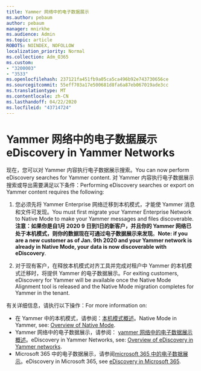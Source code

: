 ```yaml
---
title: Yammer 网络中的电子数据展示
ms.author: pebaum
author: pebaum
manager: mnirkhe
ms.audience: Admin
ms.topic: article
ROBOTS: NOINDEX, NOFOLLOW
localization_priority: Normal
ms.collection: Adm_O365
ms.custom:
- "3200003"
- "3533"
ms.openlocfilehash: 237121fa451fb9a05ca5ca496b92e743730656ce
ms.sourcegitcommit: 55eff703a17e500681d8fa6a87eb067019ade3cc
ms.translationtype: MT
ms.contentlocale: zh-CN
ms.lasthandoff: 04/22/2020
ms.locfileid: "43714724"
---
```

# <a name="ediscovery-in-yammer-networks"></a><span data-ttu-id="54921-102">Yammer 网络中的电子数据展示</span><span class="sxs-lookup"><span data-stu-id="54921-102">eDiscovery in Yammer Networks</span></span>

<span data-ttu-id="54921-103">现在，您可以对 Yammer 内容执行电子数据展示搜索。</span><span class="sxs-lookup"><span data-stu-id="54921-103">You can now perform eDiscovery searches for Yammer content.</span></span>  <span data-ttu-id="54921-104">对 Yammer 内容执行电子数据展示搜索或导出需要满足以下条件：</span><span class="sxs-lookup"><span data-stu-id="54921-104">Performing eDiscovery searches or export on Yammer content requires the following:</span></span>

1. <span data-ttu-id="54921-105">您必须先将 Yammer Enterprise 网络迁移到本机模式，才能使 Yammer 消息和文件可发现。</span><span class="sxs-lookup"><span data-stu-id="54921-105">You must first migrate your Yammer Enterprise Network to Native Mode to make your Yammer messages and files discoverable.</span></span> <span data-ttu-id="54921-106">**注意：如果你是自1月 2020 9 日到1日的新客户，并且你的 Yammer 网络已处于本机模式，则你的数据现在可通过电子数据展示来发现**。</span><span class="sxs-lookup"><span data-stu-id="54921-106">**Note: if you are a new customer as of Jan. 9th 2020 and your Yammer network is already in Native Mode, your data is now discoverable with eDiscovery**.</span></span>

2. <span data-ttu-id="54921-107">对于现有客户，在释放本机模式对齐工具并完成对租户中 Yammer 的本机模式迁移时，将提供 Yammer 的电子数据展示。</span><span class="sxs-lookup"><span data-stu-id="54921-107">For exiting customers, eDiscovery for Yammer will be available once the Native Mode Alignment tool is released and the Native Mode migration completes for Yammer in the tenant.</span></span>

<span data-ttu-id="54921-108">有关详细信息，请执行以下操作：</span><span class="sxs-lookup"><span data-stu-id="54921-108">For more information on:</span></span>

- <span data-ttu-id="54921-109">在 Yammer 中的本机模式，请参阅：[本机模式概述](https://docs.microsoft.com/yammer/configure-your-yammer-network/overview-native-mode)。</span><span class="sxs-lookup"><span data-stu-id="54921-109">Native Mode in Yammer, see: [Overview of Native Mode](https://docs.microsoft.com/yammer/configure-your-yammer-network/overview-native-mode).</span></span>
- <span data-ttu-id="54921-110">Yammer 网络中的电子数据展示，请参阅： [yammer 网络中的电子数据展示概述](https://docs.microsoft.com/yammer/manage-security-and-compliance/overview-of-ediscovery)。</span><span class="sxs-lookup"><span data-stu-id="54921-110">eDiscovery in Yammer Networks, see: [Overview of eDiscovery in Yammer networks](https://docs.microsoft.com/yammer/manage-security-and-compliance/overview-of-ediscovery).</span></span>
- <span data-ttu-id="54921-111">Microsoft 365 中的电子数据展示，请参阅[microsoft 365 中的电子数据展示](https://docs.microsoft.com/microsoft-365/compliance/ediscovery)。</span><span class="sxs-lookup"><span data-stu-id="54921-111">eDiscovery in Microsoft  365, see [eDiscovery in Microsoft 365](https://docs.microsoft.com/microsoft-365/compliance/ediscovery).</span></span>
